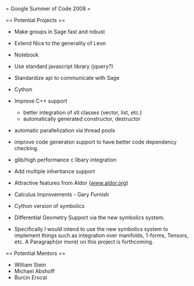 = Google Summer of Code 2008 =


== Potential Projects ==

 * Make groups in Sage fast and robust
 * Extend Nice to the generality of Leon

 * Notebook
  * Use standard javascript library (jquery?)
  * Standardize api to communicate with Sage

 * Cython
  * Improve C++ support
    * better integration of stl classes (vector, list, etc.)
    * automatically generated constructor, destructor
  * automatic parallelization via thread pools
  * improve code generaton support to have better code dependency checking.
  * glib/high performance c libary integration
  * Add multiple inheritance support
  * Attractive features from Aldor (www.aldor.org)
 * Calculus Improvements - Gary Furnish
  * Cython version of symbolics
  * Differential Geometry Support via the new symbolics system.
  * Specifically I would intend to use the new symbolics system to implement things such as integration over manifolds, 1-forms, Tensors, etc.  A Paragraph(or more) on this project is forthcoming.  

== Potential Mentors ==
 * William Stein
 * Michael Abshoff
 * Burcin Erocal
